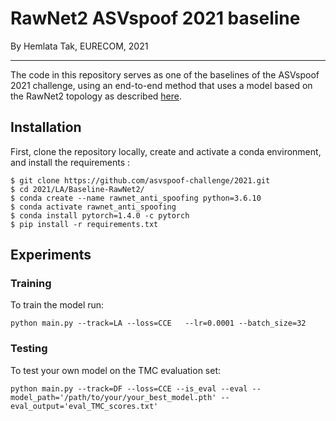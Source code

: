 # RawNet2 ASVspoof 2021 baseline

By Hemlata Tak, EURECOM, 2021

------

The code in this repository serves as one of the baselines of the ASVspoof 2021 challenge, using an end-to-end method that uses a model based on the RawNet2 topology as described [here](https://arxiv.org/abs/2011.01108).

## Installation
First, clone the repository locally, create and activate a conda environment, and install the requirements :
```
$ git clone https://github.com/asvspoof-challenge/2021.git
$ cd 2021/LA/Baseline-RawNet2/
$ conda create --name rawnet_anti_spoofing python=3.6.10
$ conda activate rawnet_anti_spoofing
$ conda install pytorch=1.4.0 -c pytorch
$ pip install -r requirements.txt
```

## Experiments


### Training
To train the model run:
```
python main.py --track=LA --loss=CCE   --lr=0.0001 --batch_size=32
```

### Testing

To test your own model on the TMC evaluation set:

```
python main.py --track=DF --loss=CCE --is_eval --eval --model_path='/path/to/your/your_best_model.pth' --eval_output='eval_TMC_scores.txt'
```



